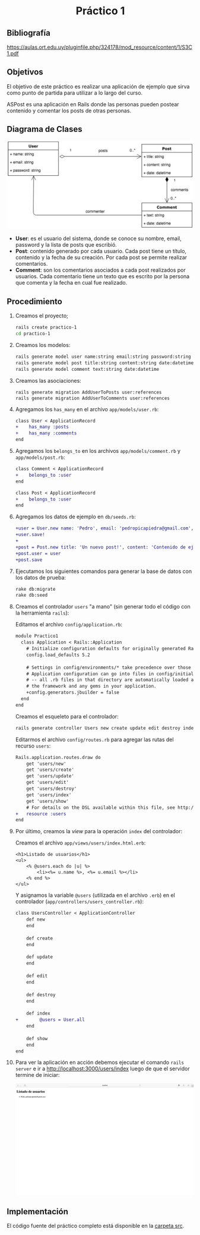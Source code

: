 <h1 align="center">Práctico 1</h1>

## Bibliografía

https://aulas.ort.edu.uy/pluginfile.php/324178/mod_resource/content/1/S3C1.pdf

## Objetivos

El objetivo de este práctico es realizar una aplicación de ejemplo que sirva como punto de partida para utilizar a lo largo del curso.

ASPost es una aplicación en Rails donde las personas pueden postear contenido y comentar los posts de otras personas.

## Diagrama de Clases

![](./docs/diagrama-de-clases.png)

* **User**: es el usuario del sistema, donde se conoce su nombre, email, password y la lista de posts que escribió.
* **Post**: contenido generado por cada usuario. Cada post tiene un título, contenido y la fecha de su creación. Por cada post se permite realizar comentarios.
* **Comment**: son los comentarios asociados a cada post realizados por usuarios. Cada comentario tiene un texto que es escrito por la persona que comenta y la fecha en cual fue realizado.

## Procedimiento

1. Creamos el proyecto;

    ```bash
    rails create practico-1
    cd practico-1
    ```

2. Creamos los modelos:

    ```bash
    rails generate model user name:string email:string password:string
    rails generate model post title:string content:string date:datetime
    rails generate model comment text:string date:datetime
    ```

3. Creamos las asociaciones:

    ```
    rails generate migration AddUserToPosts user:references
    rails generate migration AddUserToComments user:references
    ```

4. Agregamos los `has_many` en el archivo `app/models/user.rb`:

    ```diff
    class User < ApplicationRecord
    +    has_many :posts
    +    has_many :comments
    end
    ```

5. Agregamos los `belongs_to` en los archivos `app/models/comment.rb` y `app/models/post.rb`:

    ```diff
    class Comment < ApplicationRecord
    +    belongs_to :user
    end
    ```

    ```diff
    class Post < ApplicationRecord
    +    belongs_to :user
    end
    ```
    
6. Agregamos los datos de ejemplo en `db/seeds.rb`:

    ```diff
    +user = User.new name: 'Pedro', email: 'pedropicapiedra@gmail.com', password: '123456'
    +user.save!
    +
    +post = Post.new title: 'Un nuevo post!', content: 'Contenido de ejemplo', data: Date.new
    +post.user = user
    +post.save
    ```

7. Ejecutamos los siguientes comandos para generar la base de datos con los datos de prueba:

    ```bash
    rake db:migrate
    rake db:seed
    ```

8. Creamos el controlador `users` "a mano" (sin generar todo el código con la herramienta `rails`):

    Editamos el archivo `config/application.rb`:

    ```diff
    module Practico1
      class Application < Rails::Application
        # Initialize configuration defaults for originally generated Rails version.
        config.load_defaults 5.2

        # Settings in config/environments/* take precedence over those specified here.
        # Application configuration can go into files in config/initializers
        # -- all .rb files in that directory are automatically loaded after loading
        # the framework and any gems in your application.
        +config.generators.jbuilder = false
      end
    end
    ```

    Creamos el esqueleto para el controlador:

    ```bash
    rails generate controller Users new create update edit destroy index show --skip-template-engine
    ```

    Editarmos el archivo `config/routes.rb` para agregar las rutas del recurso `users`:

    ```diff
    Rails.application.routes.draw do
        get 'users/new'
        get 'users/create'
        get 'users/update'
        get 'users/edit'
        get 'users/destroy'
        get 'users/index'
        get 'users/show'
        # For details on the DSL available within this file, see http://guides.rubyonrails.org/routing.html
    +   resource :users
    end
    ```

9. Por último, creamos la *view* para la operación `index` del controlador:

    Creamos el archivo `app/views/users/index.html.erb`:

    ```erb
    <h1>Listado de usuarios</h1>
    <ul>
        <% @users.each do |u| %>
            <li><%= u.name %>, <%= u.email %></li>
        <% end %>
    </ul>
    ```

    Y asignamos la variable `@users` (utilizada en el archivo `.erb`) en el controlador (`app/controllers/users_controller.rb`):

    ```diff
    class UsersController < ApplicationController
        def new
        end

        def create
        end

        def update
        end

        def edit
        end

        def destroy
        end

        def index
    +        @users = User.all
        end

        def show
        end
    end
    ```

10. Para ver la aplicación en acción debemos ejecutar el comando `rails server` e ir a [http://localhost:3000/users/index]() luego de que el servidor termine de iniciar:

    ![](docs/screenshot.png)

## Implementación

El código fuente del práctico completo está disponible en la [carpeta src](src/).
